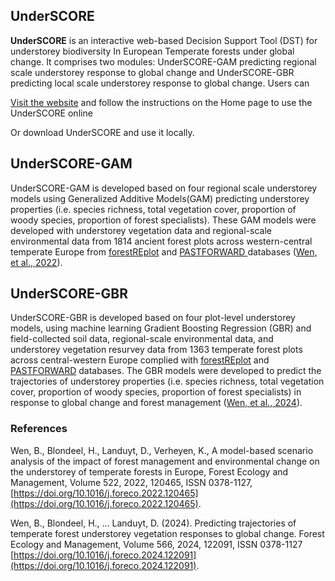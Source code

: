 ## **UnderSCORE**

**UnderSCORE** is an interactive web-based Decision Support Tool (DST) for understorey biodiversity In European Temperate forests under global change. It comprises two modules: UnderSCORE-GAM predicting regional scale understorey response to global change and UnderSCORE-GBR predicting local scale understorey response to global change. Users can 

[Visit the website](https://bingbinwen.shinyapps.io/UnderSCORE_GAM_GBR/) and follow the instructions on the Home page to use the UnderSCORE online 

Or download UnderSCORE and use it locally.  

## UnderSCORE-GAM

UnderSCORE-GAM is developed based on four regional scale understorey models using Generalized Additive Models(GAM) predicting understorey properties (i.e. species richness, total vegetation cover, proportion of woody species, proportion of forest specialists). These GAM models were developed with understorey vegetation data and regional-scale environmental data from 1814 ancient forest plots across western-central temperate Europe from [forestREplot]([https://forestreplot.ugent.be/](https://forestreplot.ugent.be/)) and [PASTFORWARD ](https://pastforward.ugent.be/)databases ([Wen, et al., 2022](https://doi.org/10.1016/j.foreco.2022.120465)). 

## UnderSCORE-GBR

UnderSCORE-GBR is developed based on four plot-level understorey models, using machine learning Gradient Boosting Regression (GBR) and field-collected soil data, regional-scale environmental data, and understorey vegetation resurvey data from 1363 temperate forest plots across central-western Europe complied with  [forestREplot]([https://forestreplot.ugent.be/](https://forestreplot.ugent.be/)) and [PASTFORWARD](https://pastforward.ugent.be/)
databases. The GBR models were developed to predict the trajectories of understorey properties (i.e. species richness, total vegetation cover, proportion of woody species, proportion of forest specialists) in response to global change and forest management ([Wen, et al., 2024](https://doi.org/10.1016/j.foreco.2024.122091)).

### References 
Wen, B., Blondeel, H., Landuyt, D., Verheyen, K., A model-based scenario analysis of the impact of forest management and environmental change on the understorey of temperate forests in Europe, Forest Ecology and Management, Volume 522, 2022, 120465, ISSN 0378-1127, [https://doi.org/10.1016/j.foreco.2022.120465](https://doi.org/10.1016/j.foreco.2022.120465).

Wen, B., Blondeel, H., … Landuyt, D. (2024). Predicting trajectories of temperate forest understorey vegetation responses to global change. Forest Ecology and Management, Volume 566, 2024, 122091, ISSN 0378-1127 [https://doi.org/10.1016/j.foreco.2024.122091](https://doi.org/10.1016/j.foreco.2024.122091).
